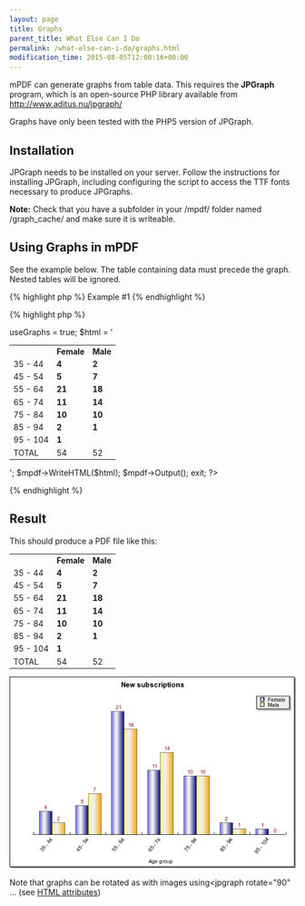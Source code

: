 ```yaml
---
layout: page
title: Graphs
parent_title: What Else Can I Do
permalink: /what-else-can-i-do/graphs.html
modification_time: 2015-08-05T12:00:16+00:00
---
```


<p>mPDF can generate graphs from table data. This requires the <b>JPGraph</b> program, which is an open-source PHP library available from <a href="http://www.aditus.nu/jpgraph/" target="_blank">http://www.aditus.nu/jpgraph/</a></p>
<p>Graphs have only been tested with the PHP5 version of JPGraph.</p>

## Installation

<p>JPGraph needs to be installed on your server. Follow the instructions for installing JPGraph, including configuring the script to access the TTF fonts necessary to produce JPGraphs.</p>

<div class="alert alert-info" role="alert"><strong>Note:</strong> Check that you have a subfolder in your /mpdf/ folder named /graph_cache/ and make sure it is writeable.</div>

## Using Graphs in mPDF

<p>See the example below. The table containing data must precede the graph. Nested tables will be ignored.</p>

{% highlight php %}
Example #1
{% endhighlight %}

{% highlight php %}
<?php

include("../mpdf.php");

// This must be defined before including mpdf.php file

define("_JPGRAPH_PATH", '../../jpgraph_5/src/'); 

// Change these if necessary to the name of font files you can access from JPGraph

define("_TTF_FONT_NORMAL", 'arial.ttf');

define("_TTF_FONT_BOLD", 'arialbd.ttf');

$mpdf=new mPDF(); 

// This must be set to allow mPDF to parse table data

$mpdf->useGraphs = true;

$html = '

<table id="tbl_1"><tbody>

<tr><td></td><td><b>Female</b></td><td><b>Male</b></td></tr>

<tr><td>35 - 44</td><td><b>4</b></td><td><b>2</b></td></tr>

<tr><td>45 - 54</td><td><b>5</b></td><td><b>7</b></td></tr>

<tr><td>55 - 64</td><td><b>21</b></td><td><b>18</b></td></tr>

<tr><td>65 - 74</td><td><b>11</b></td><td><b>14</b></td></tr>

<tr><td>75 - 84</td><td><b>10</b></td><td><b>10</b></td></tr>

<tr><td>85 - 94</td><td><b>2</b></td><td><b>1</b></td></tr>

<tr><td>95 - 104</td><td><b>1</b></td><td><b></b></td></tr>

<tr><td>TOTAL</td><td>54</td><td>52</td></tr>

</tbody></table>

<jpgraph table="tbl_1" type="bar" title="New subscriptions" label-y="% patients" label-x="Age group" series="cols" data-row-end="-1" show-values="1" width="600" legend-overlap="1" hide-grid="1" hide-y-axis="1" />

';

$mpdf->WriteHTML($html);

$mpdf->Output();

exit;

?>
{% endhighlight %}

## Result

<p>This should produce a PDF file like this:</p>

<table class="table"> <tbody>
<tr>
<td>&nbsp;</td>
<td><b>Female</b></td>
<td><b>Male</b></td>
</tr>
<tr>
<td>35 - 44</td>
<td><b>4</b></td>
<td><b>2</b></td>
</tr>
<tr>
<td>45 - 54</td>
<td><b>5</b></td>
<td><b>7</b></td>
</tr>
<tr>
<td>55 - 64</td>
<td><b>21</b></td>
<td><b>18</b></td>
</tr>
<tr>
<td>65 - 74</td>
<td><b>11</b></td>
<td><b>14</b></td>
</tr>
<tr>
<td>75 - 84</td>
<td><b>10</b></td>
<td><b>10</b></td>
</tr>
<tr>
<td>85 - 94</td>
<td><b>2</b></td>
<td><b>1</b></td>
</tr>
<tr>
<td>95 - 104</td>
<td><b>1</b></td>
<td>&nbsp;</td>
</tr>
<tr>
<td>TOTAL</td>
<td>54</td>
<td>52</td>
</tr>
</tbody> </table>
<p><img src="files/images/example_graph.png" alt="example_graph.png" /></p>

<p>Note that graphs can be rotated as with images using&lt;jpgraph rotate="90" ... (see <a href="{{ "/html-support/html-attributes.html" | prepend: site.baseurl }}">HTML attributes</a>)</p>
